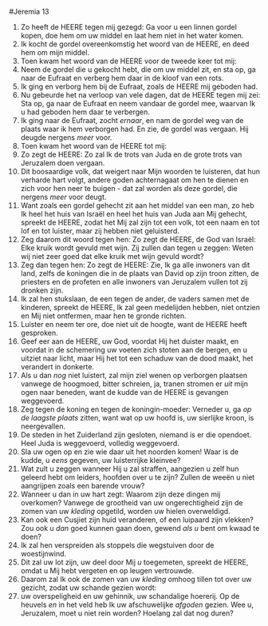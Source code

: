 #Jeremia 13
1. Zo heeft de HEERE tegen mij gezegd: Ga voor u een linnen gordel kopen, doe hem om uw middel en laat hem niet in het water komen.
2. Ik kocht de gordel overeenkomstig het woord van de HEERE, en deed hem om mijn middel.
3. Toen kwam het woord van de HEERE voor de tweede keer tot mij:
4. Neem de gordel die u gekocht hebt, die om uw middel zit, en sta op, ga naar de Eufraat en verberg hem daar in de kloof van een rots.
5. Ik ging en verborg hem bij de Eufraat, zoals de HEERE mij geboden had.
6. Nu gebeurde het na verloop van vele dagen, dat de HEERE tegen mij zei: Sta op, ga naar de Eufraat en neem vandaar de gordel mee, waarvan Ik u had geboden hem daar te verbergen.
7. Ik ging naar de Eufraat, zocht *ernaar*, en nam de gordel weg van de plaats waar ik hem verborgen had. En zie, de gordel was vergaan. Hij deugde nergens *meer* voor.
8. Toen kwam het woord van de HEERE tot mij:
9. Zo zegt de HEERE: Zo zal Ik de trots van Juda en de grote trots van Jeruzalem doen vergaan.
10. Dit boosaardige volk, dat weigert naar Mijn woorden te luisteren, dat hun verharde hart volgt, andere goden achternagaat om hen te dienen en zich voor hen neer te buigen - dat zal worden als deze gordel, die nergens *meer* voor deugt.
11. Want zoals een gordel gehecht zit aan het middel van een man, zo heb Ik heel het huis van Israël en heel het huis van Juda aan Mij gehecht, spreekt de HEERE, zodat het Mij zal zijn tot een volk, tot een naam en tot lof en tot luister, maar zij hebben niet geluisterd.
12. Zeg daarom dit woord tegen hen: Zo zegt de HEERE, de God van Israël: Elke kruik wordt gevuld met wijn. Zij zullen dan tegen u zeggen: Weten wij niet zeer goed dat elke kruik met wijn gevuld wordt?
13. Zeg dan tegen hen: Zo zegt de HEERE: Zie, Ik ga alle inwoners van dit land, zelfs de koningen die in de plaats van David op zijn troon zitten, de priesters en de profeten en alle inwoners van Jeruzalem vullen tot zij dronken zijn.
14. Ik zal hen stukslaan, de een tegen de ander, de vaders samen met de kinderen, spreekt de HEERE, Ik zal geen medelijden hebben, niet ontzien en Mij niet ontfermen, maar hen te gronde richten.
15. Luister en neem ter ore, doe niet uit de hoogte, want de HEERE heeft gesproken. 
16. Geef eer aan de HEERE, uw God, voordat Hij het duister maakt, en voordat in de schemering uw voeten zich stoten aan de bergen, en u uitziet naar licht, maar Hij het tot een schaduw van de dood maakt, het verandert in donkerte. 
17. Als u dan *nog* niet luistert, zal mijn ziel wenen op verborgen plaatsen vanwege de hoogmoed, bitter schreien, ja, tranen stromen er *uit* mijn ogen naar beneden, want de kudde van de HEERE is gevangen weggevoerd. 
18. Zeg tegen de koning en tegen de koningin-moeder: Verneder u, ga *op de laagste plaats* zitten, want wat op uw hoofd is, uw sierlijke kroon, is neergevallen. 
19. De steden in het Zuiderland zijn gesloten, niemand is er die opendoet. Heel Juda is weggevoerd, volledig weggevoerd.
20. Sla uw ogen op en zie wie daar uit het noorden komen! Waar is de kudde, u *eens* gegeven, uw luisterrijke kleinvee? 
21. Wat zult u zeggen wanneer Hij u zal straffen, aangezien u zelf hun geleerd hebt om leiders, hoofden over u te zijn? Zullen de weeën u niet aangrijpen zoals een barende vrouw? 
22. Wanneer u dan in uw hart zegt: Waarom zijn deze dingen mij overkomen? Vanwege de grootheid van uw ongerechtigheid zijn de zomen van uw *kleding* opgetild, worden uw hielen overweldigd. 
23. Kan ook een Cusjiet zijn huid veranderen, of een luipaard zijn vlekken? Zou ook u *dan* goed kunnen gaan doen, gewend *als u* bent om kwaad te doen? 
24. Ik zal hen verspreiden als stoppels die wegstuiven door de woestijnwind. 
25. Dit zal uw lot zijn, uw deel door Mij *u* toegemeten, spreekt de HEERE, omdat u Mij hebt vergeten en op leugen vertrouwde. 
26. Daarom zal Ik ook de zomen van uw *kleding* omhoog tillen tot over uw gezicht, zodat uw schande gezien wordt: 
27. uw overspeligheid en uw gehinnik, uw schandalige hoererij. Op de heuvels *en* in het veld heb Ik uw afschuwelijke *afgoden* gezien. Wee u, Jeruzalem, moet u niet rein worden? Hoelang zal dat nog duren?

